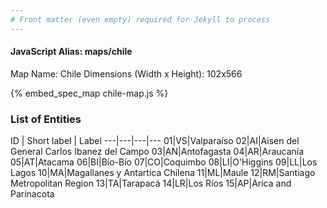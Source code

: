 ```yaml
---
# Front matter (even empty) required for Jekyll to process
---
```


#### JavaScript Alias: maps/chile

Map Name: Chile
Dimensions (Width x Height): 102x566




{% embed_spec_map chile-map.js %}

### List of Entities

ID | Short label | Label
---|---|---|---
01|VS|Valparaíso
02|AI|Aisen del General Carlos Ibanez del Campo
03|AN|Antofagasta
04|AR|Araucanía
05|AT|Atacama
06|BI|Bío-Bío
07|CO|Coquimbo
08|LI|O'Higgins
09|LL|Los Lagos
10|MA|Magallanes y Antartica Chilena
11|ML|Maule
12|RM|Santiago Metropolitan Region
13|TA|Tarapacá
14|LR|Los Ríos
15|AP|Arica and Parinacota